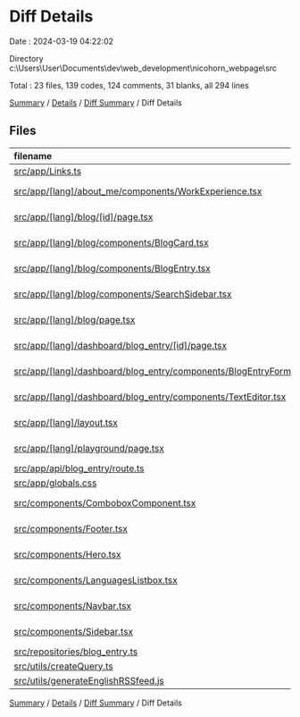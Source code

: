 # Diff Details

Date : 2024-03-19 04:22:02

Directory c:\\Users\\User\\Documents\\dev\\web_development\\nicohorn_webpage\\src

Total : 23 files,  139 codes, 124 comments, 31 blanks, all 294 lines

[Summary](results.md) / [Details](details.md) / [Diff Summary](diff.md) / Diff Details

## Files
| filename | language | code | comment | blank | total |
| :--- | :--- | ---: | ---: | ---: | ---: |
| [src/app/Links.ts](/src/app/Links.ts) | TypeScript | -3 | 0 | 3 | 0 |
| [src/app/[lang]/about_me/components/WorkExperience.tsx](/src/app/%5Blang%5D/about_me/components/WorkExperience.tsx) | TypeScript JSX | 0 | -10 | 0 | -10 |
| [src/app/[lang]/blog/[id]/page.tsx](/src/app/%5Blang%5D/blog/%5Bid%5D/page.tsx) | TypeScript JSX | 6 | 0 | 0 | 6 |
| [src/app/[lang]/blog/components/BlogCard.tsx](/src/app/%5Blang%5D/blog/components/BlogCard.tsx) | TypeScript JSX | 13 | 1 | 3 | 17 |
| [src/app/[lang]/blog/components/BlogEntry.tsx](/src/app/%5Blang%5D/blog/components/BlogEntry.tsx) | TypeScript JSX | 25 | 1 | 4 | 30 |
| [src/app/[lang]/blog/components/SearchSidebar.tsx](/src/app/%5Blang%5D/blog/components/SearchSidebar.tsx) | TypeScript JSX | -62 | 0 | -6 | -68 |
| [src/app/[lang]/blog/page.tsx](/src/app/%5Blang%5D/blog/page.tsx) | TypeScript JSX | -23 | 0 | -1 | -24 |
| [src/app/[lang]/dashboard/blog_entry/[id]/page.tsx](/src/app/%5Blang%5D/dashboard/blog_entry/%5Bid%5D/page.tsx) | TypeScript JSX | -1 | 0 | 0 | -1 |
| [src/app/[lang]/dashboard/blog_entry/components/BlogEntryForm.tsx](/src/app/%5Blang%5D/dashboard/blog_entry/components/BlogEntryForm.tsx) | TypeScript JSX | 49 | -5 | 1 | 45 |
| [src/app/[lang]/dashboard/blog_entry/components/TextEditor.tsx](/src/app/%5Blang%5D/dashboard/blog_entry/components/TextEditor.tsx) | TypeScript JSX | 2 | 0 | 0 | 2 |
| [src/app/[lang]/layout.tsx](/src/app/%5Blang%5D/layout.tsx) | TypeScript JSX | 3 | 0 | 0 | 3 |
| [src/app/[lang]/playground/page.tsx](/src/app/%5Blang%5D/playground/page.tsx) | TypeScript JSX | 6 | 0 | 0 | 6 |
| [src/app/api/blog_entry/route.ts](/src/app/api/blog_entry/route.ts) | TypeScript | 6 | 0 | 5 | 11 |
| [src/app/globals.css](/src/app/globals.css) | CSS | 14 | 0 | 1 | 15 |
| [src/components/ComboboxComponent.tsx](/src/components/ComboboxComponent.tsx) | TypeScript JSX | 158 | 1 | 6 | 165 |
| [src/components/Footer.tsx](/src/components/Footer.tsx) | TypeScript JSX | 3 | 0 | -1 | 2 |
| [src/components/Hero.tsx](/src/components/Hero.tsx) | TypeScript JSX | -7 | 0 | 0 | -7 |
| [src/components/LanguagesListbox.tsx](/src/components/LanguagesListbox.tsx) | TypeScript JSX | 22 | 0 | 2 | 24 |
| [src/components/Navbar.tsx](/src/components/Navbar.tsx) | TypeScript JSX | 144 | 89 | 14 | 247 |
| [src/components/Sidebar.tsx](/src/components/Sidebar.tsx) | TypeScript JSX | -250 | -3 | -11 | -264 |
| [src/repositories/blog_entry.ts](/src/repositories/blog_entry.ts) | TypeScript | 34 | 0 | 3 | 37 |
| [src/utils/createQuery.ts](/src/utils/createQuery.ts) | TypeScript | 0 | 0 | 1 | 1 |
| [src/utils/generateEnglishRSSfeed.js](/src/utils/generateEnglishRSSfeed.js) | JavaScript | 0 | 50 | 7 | 57 |

[Summary](results.md) / [Details](details.md) / [Diff Summary](diff.md) / Diff Details